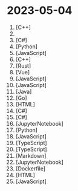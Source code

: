 # 2023-05-04

1. [](https://github.comundefined "《明日方舟》小助手，全日常一键长草！| A one-click tool for the daily tasks of Arknights, supporting all clients.") [C++]
2. [](https://github.comundefined "TVbox开源版（空壳-自行配置）") 
3. [](https://github.comundefined "一键自动化 下载、安装、激活 Office 的利器。") [C#]
4. [](https://github.comundefined "😎高稳定性、🐒低耦合、🧩支持插件、适配多种模型的 ChatGPT New Bing QQ 机器人🤖") [Python]
5. [](https://github.comundefined "Easily export the Genshin Impact wish record.") [JavaScript]
6. [](https://github.comundefined "专为手柄控制设计的第三方跨平台B站客户端，目前可以运行在PC全平台和Nintendo Switch上 | Yet another Bilibili client") [C++]
7. [](https://github.comundefined "🤱🏻 Turn any webpage into a desktop app with Rust. 🤱🏻 很简单的用 Rust 打包网页生成很小的桌面 App") [Rust]
8. [](https://github.comundefined "🎵 基于 Vue 的在线音乐播放器 Online music player") [Vue]
9. [](https://github.comundefined "PT 助手 Plus，为 Microsoft Edge、Google Chrome、Firefox 浏览器插件（Web Extensions），主要用于辅助下载 PT 站的种子。") [JavaScript]
10. [](https://github.comundefined "Simple Linux Panel") [JavaScript]
11. [](https://github.comundefined "ehviewer，用爱发电，快乐前行") [Java]
12. [](https://github.comundefined "🌩「自选优选 IP」测试 Cloudflare CDN 延迟和速度，获取最快 IP (IPv4 / IPv6)！另外也支持其他 CDN / 网站 IP ~") [Go]
13. [](https://github.comundefined "基于 Lean 源码编译的 OpenWrt 固件——适配X86、R2C、R2S、R4S、R4SE、R5C、R5S、香橙派 R1 Plus、树莓派3B/B+、树莓派4B、R66S、R68S、M68S、H66K、H68K、H69K、H88K、Rock5b、E25、N1、S905x3、S922x、HK1、X96max、微加云、贝壳云、我家云、章鱼星球等") [HTML]
14. [](https://github.comundefined "JinYongLegend-like RPG Game Framework with full Modding support") [C#]
15. [](https://github.comundefined "适用于新系统UI的哔哩") [C#]
16. [](https://github.comundefined "Pytorch🍊🍉 is delicious, just eat it! 😋😋") [JupyterNotebook]
17. [](https://github.comundefined "Book_4_《矩阵力量》 | 鸢尾花书：从加减乘除到机器学习；五月底上架；纠错多的同学有赠书！") [Python]
18. [](https://github.comundefined "由ChatGPT自己编写的ChatGPT工具箱。 当前功能: 1. 绕过高负载禁止登录 2.关闭数据监管 3.链路维持(减少网络错误) 4.API混合接入 5.会话导入导出 6.聊天记录下载") [JavaScript]
19. [](https://github.comundefined "🌟 Wiki of OI / ICPC for everyone. （某大型游戏线上攻略，内含炫酷算术魔法）") [TypeScript]
20. [](https://github.comundefined "Immersive Dual Web Page Translation Extension - 沉浸式双语网页翻译扩展") [TypeScript]
21. [](https://github.comundefined "Linux命令大全搜索工具，内容包含Linux命令手册、详解、学习、搜集。https://git.io/linux") [Markdown]
22. [](https://github.comundefined "Book_5_《统计至简》 | 鸢尾花书：从加减乘除到机器学习；完册，最后打磨。纠错多的同学，有赠书感谢！") [JupyterNotebook]
23. [](https://github.comundefined "为开发人员分享快速参考备忘清单(速查表)") [Dockerfile]
24. [](https://github.comundefined "") [HTML]
25. [](https://github.comundefined "clash for windows汉化版. 提供clash for windows的汉化版, 汉化补丁及汉化版安装程序") [JavaScript]
